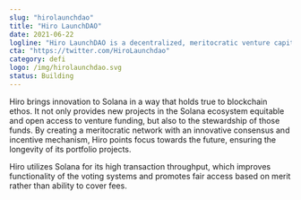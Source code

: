```yaml
---
slug: "hirolaunchdao"
title: "Hiro LaunchDAO"
date: 2021-06-22
logline: "Hiro LaunchDAO is a decentralized, meritocratic venture capital protocol that leverages and rewards the wisdom of crowds to sustainably bring impactful projects onto the Solana ecosystem."
cta: "https://twitter.com/HiroLaunchdao"
category: defi
logo: /img/hirolaunchdao.svg
status: Building
---
```


Hiro brings innovation to Solana in a way that holds true to blockchain ethos. It not only provides new projects in the Solana ecosystem equitable and open access to venture funding, but also to the stewardship of those funds. By creating a meritocratic network with an innovative consensus and incentive mechanism, Hiro points focus towards the future, ensuring the longevity of its portfolio projects.

Hiro utilizes Solana for its high transaction throughput, which improves functionality of the voting systems and promotes fair access based on merit rather than ability to cover fees.
